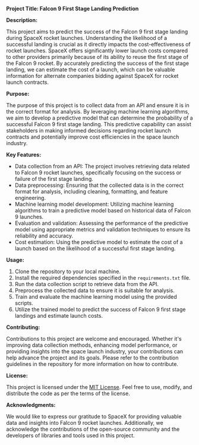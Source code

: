 **Project Title: Falcon 9 First Stage Landing Prediction**

**Description:**

This project aims to predict the success of the Falcon 9 first stage landing during SpaceX rocket launches. Understanding the likelihood of a successful landing is crucial as it directly impacts the cost-effectiveness of rocket launches. SpaceX offers significantly lower launch costs compared to other providers primarily because of its ability to reuse the first stage of the Falcon 9 rocket. By accurately predicting the success of the first stage landing, we can estimate the cost of a launch, which can be valuable information for alternate companies bidding against SpaceX for rocket launch contracts.

**Purpose:**

The purpose of this project is to collect data from an API and ensure it is in the correct format for analysis. By leveraging machine learning algorithms, we aim to develop a predictive model that can determine the probability of a successful Falcon 9 first stage landing. This predictive capability can assist stakeholders in making informed decisions regarding rocket launch contracts and potentially improve cost efficiencies in the space launch industry.

**Key Features:**

- Data collection from an API: The project involves retrieving data related to Falcon 9 rocket launches, specifically focusing on the success or failure of the first stage landing.
- Data preprocessing: Ensuring that the collected data is in the correct format for analysis, including cleaning, formatting, and feature engineering.
- Machine learning model development: Utilizing machine learning algorithms to train a predictive model based on historical data of Falcon 9 launches.
- Evaluation and validation: Assessing the performance of the predictive model using appropriate metrics and validation techniques to ensure its reliability and accuracy.
- Cost estimation: Using the predictive model to estimate the cost of a launch based on the likelihood of a successful first stage landing.

**Usage:**

1. Clone the repository to your local machine.
2. Install the required dependencies specified in the `requirements.txt` file.
3. Run the data collection script to retrieve data from the API.
4. Preprocess the collected data to ensure it is suitable for analysis.
5. Train and evaluate the machine learning model using the provided scripts.
6. Utilize the trained model to predict the success of Falcon 9 first stage landings and estimate launch costs.

**Contributing:**

Contributions to this project are welcome and encouraged. Whether it's improving data collection methods, enhancing model performance, or providing insights into the space launch industry, your contributions can help advance the project and its goals. Please refer to the contribution guidelines in the repository for more information on how to contribute.

**License:**

This project is licensed under the [MIT License](link-to-license-file). Feel free to use, modify, and distribute the code as per the terms of the license.

**Acknowledgments:**

We would like to express our gratitude to SpaceX for providing valuable data and insights into Falcon 9 rocket launches. Additionally, we acknowledge the contributions of the open-source community and the developers of libraries and tools used in this project.
